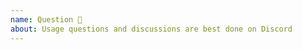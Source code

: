 ```yaml
---
name: Question 🤔
about: Usage questions and discussions are best done on Discord
---
```


<!-- Please read the docs and ask questions on Discord (https://discord.gg/KKYdWjt).
     The issue tracker is focused on code related issues. -->
